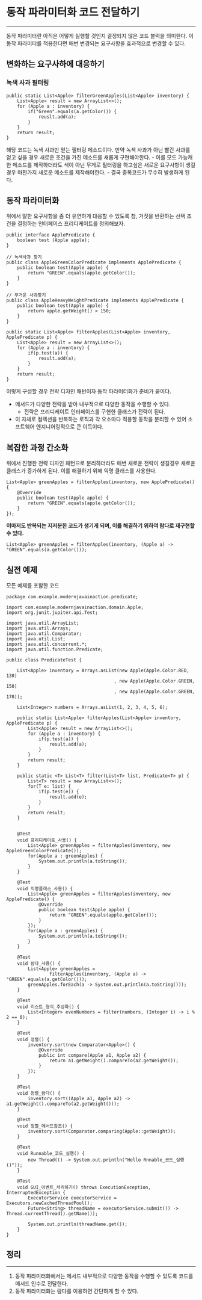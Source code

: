 # 동작 파라미터화 코드 전달하기

- - -
동작 파라미터란 아직은 어떻게 실행할 것인지 결정되지 않은 코드 블럭을 의미한다.
이 동작 파라미터를 적용한다면 매번 변경되는 요구사항을 효과적으로 변경할 수 있다.

## 변화하는 요구사하에 대응하기

### 녹색 사과 필터링

~~~
public static List<Apple> filterGreenApples(List<Apple> inventory) {
    List<Apple> result = new ArrayList<>();
    for (Apple a : inventory) {
        if("Green".equals(a.getColor()) {
            reuslt.add(a);
        }
    }
    return result;
}
~~~

해당 코드는 녹색 사과만 얻는 필터링 메소드이다. 만약 녹색 사과가 아닌 빨간 사과를 얻고 싶을 경우 새로운 조건을 가진 메소드를 새롭게 구현해야한다.
    - 이를 모드 가능캐한 메소드를 제작하더라도 색이 아닌 무게로 필터링을 하고싶은 새로운 요구사항이 생길경우 마찬가지 새로운 메소드를 제작해야한다.
    - 결국 중복코드가 무수히 발생하게 된다.

## 동작 파라미터화

위에서 말한 요구사항을 좀 더 유연하게 대응할 수 있도록 참, 거짓을 반환하는 선택 조건을 결정하는 인터페이스 프리디케이트를 정의해보자.

~~~
public interface ApplePredicate {
    boolean test (Apple apple);
}

// 녹색사과 찾기
public class AppleGreenColorPredicate implements ApplePredicate {
    public boolean test(Apple apple) {
        return "GREEN".equals(apple.getColor());
    }
}

// 무거운 사과찾기
public class AppleHeavyWeightPredicate implements ApplePredicate {
    public boolean test(Apple apple) {
        return apple.getWeight() > 150;
    }
}

public static List<Apple> filterApples(List<Apple> inventory, ApplePredicate p) {
    List<Apple> result = new ArrayList<>();
    for (Apple a : inventory) {
        if(p.test(a)) {
            result.add(a);
        }
    }
    return result;
}
~~~

이렇게 구성할 경우 전략 디자인 패턴이자 동작 파라미터화가 준비가 끝이다.    
- 메서드가 다양한 전략을 받아 내부적으로 다양한 동작을 수행할 수 있다.    
    - 전략은 프리디케이트 인터페이스를 구현한 클래스가 전략이 된다.    
- 이 자체로 컬렉션을 반복하는 로직과 각 요소마다 적용할 동작을 분리할 수 있어 소프트웨어 엔지니어링적으로 큰 이득이다.    

## 복잡한 과정 간소화
위에서 진행한 전략 디자인 패턴으로 분리하더라도 매번 새로운 전략이 생길경우 새로운 클래스가 증가하게 된다. 이를 해결하기 위해 익명 클래스를 사용한다.
~~~
List<Apple> greenApples = filterApples(inventory, new ApplePredicate() {
    @Override
    public boolean test(Apple apple) {
        return "GREEN".equals(apple.getColor());
    }
});
~~~
**이마저도 반복되는 지저분한 코드가 생기게 되며, 이를 해결하기 위하여 람다로 재구현할 수 있다.**
~~~
List<Apple> greenApples = filterApples(inventory, (Apple a) -> "GREEN".equals(a.getColor()));
~~~

## 실전 예제
모든 예제를 포함한 코드
~~~
package com.example.modernjavainaction.predicate;

import com.example.modernjavainaction.domain.Apple;
import org.junit.jupiter.api.Test;

import java.util.ArrayList;
import java.util.Arrays;
import java.util.Comparator;
import java.util.List;
import java.util.concurrent.*;
import java.util.function.Predicate;

public class PredicateTest {

    List<Apple> inventory = Arrays.asList(new Apple(Apple.Color.RED, 130)
                                        , new Apple(Apple.Color.GREEN, 150)
                                        , new Apple(Apple.Color.GREEN, 170));

    List<Integer> numbers = Arrays.asList(1, 2, 3, 4, 5, 6);

    public static List<Apple> filterApples(List<Apple> inventory, ApplePredicate p) {
        List<Apple> result = new ArrayList<>();
        for (Apple a : inventory) {
            if(p.test(a)) {
                result.add(a);
            }
        }
        return result;
    }

    public static <T> List<T> filter(List<T> list, Predicate<T> p) {
        List<T> result = new ArrayList<>();
        for(T e: list) {
            if(p.test(e)) {
                result.add(e);
            }
        }
        return result;
    }


    @Test
    void 프리디케이트_사용() {
        List<Apple> greenApples = filterApples(inventory, new AppleGreenColorPredicate());
        for(Apple a : greenApples) {
            System.out.println(a.toString());
        }
    }

    @Test
    void 익명클래스_사용() {
        List<Apple> greenApples = filterApples(inventory, new ApplePredicate() {
            @Override
            public boolean test(Apple apple) {
                return "GREEN".equals(apple.getColor());
            }
        });
        for(Apple a : greenApples) {
            System.out.println(a.toString());
        }
    }

    @Test
    void 람다_사용() {
        List<Apple> greenApples =
                filterApples(inventory, (Apple a) -> "GREEN".equals(a.getColor()));
        greenApples.forEach(a -> System.out.println(a.toString()));
    }

    @Test
    void 리스트_형식_추상화() {
        List<Integer> evenNumbers = filter(numbers, (Integer i) -> i % 2 == 0);
    }

    @Test
    void 정렬() {
        inventory.sort(new Comparator<Apple>() {
            @Override
            public int compare(Apple a1, Apple a2) {
                return a1.getWeight().compareTo(a2.getWeight());
            }
        });
    }

    @Test
    void 정렬_람다() {
        inventory.sort((Apple a1, Apple a2) -> a1.getWeight().compareTo(a2.getWeight()));
    }

    @Test
    void 정렬_메서드참조() {
        inventory.sort(Comparator.comparing(Apple::getWeight));
    }

    @Test
    void Runnable_코드_실행() {
        new Thread(() -> System.out.println("Hello Rnnable_코드_실행()"));
    }

    @Test
    void GUI_이벤트_처리하기() throws ExecutionException, InterruptedException {
        ExecutorService executorService = Executors.newCachedThreadPool();
        Future<String> threadName = executorService.submit(() -> Thread.currentThread().getName());

        System.out.println(threadName.get());
    }
}
~~~

## 정리
- - -
1. 동작 파라미터화에서는 메서드 내부적으로 다양한 동작을 수행할 수 있도록 코드를 메서드 인수로 전달한다.
2. 동작 파라미터화는 람다를 이용하면 간단하게 할 수 있다.